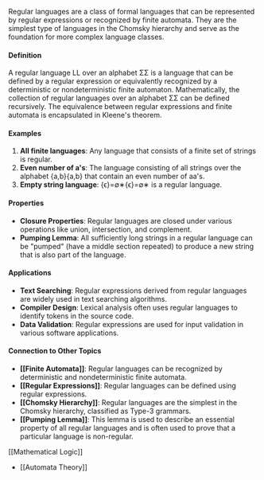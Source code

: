 Regular languages are a class of formal languages that can be represented by regular expressions or recognized by finite automata. They are the simplest type of languages in the Chomsky hierarchy and serve as the foundation for more complex language classes.

#### Definition

A regular language LL over an alphabet ΣΣ is a language that can be defined by a regular expression or equivalently recognized by a deterministic or nondeterministic finite automaton. Mathematically, the collection of regular languages over an alphabet ΣΣ can be defined recursively. The equivalence between regular expressions and finite automata is encapsulated in Kleene's theorem.

#### Examples

1. **All finite languages**: Any language that consists of a finite set of strings is regular.
2. **Even number of a's**: The language consisting of all strings over the alphabet {a,b}{a,b} that contain an even number of aa's.
3. **Empty string language**: {ϵ}=∅∗{ϵ}=∅∗ is a regular language.

#### Properties

- **Closure Properties**: Regular languages are closed under various operations like union, intersection, and complement.
- **Pumping Lemma**: All sufficiently long strings in a regular language can be "pumped" (have a middle section repeated) to produce a new string that is also part of the language.

#### Applications

- **Text Searching**: Regular expressions derived from regular languages are widely used in text searching algorithms.
- **Compiler Design**: Lexical analysis often uses regular languages to identify tokens in the source code.
- **Data Validation**: Regular expressions are used for input validation in various software applications.

#### Connection to Other Topics

- **[[Finite Automata]]**: Regular languages can be recognized by deterministic and nondeterministic finite automata.
- **[[Regular Expressions]]**: Regular languages can be defined using regular expressions.
- **[[Chomsky Hierarchy]]**: Regular languages are the simplest in the Chomsky hierarchy, classified as Type-3 grammars.
- **[[Pumping Lemma]]**: This lemma is used to describe an essential property of all regular languages and is often used to prove that a particular language is non-regular.

 [[Mathematical Logic]]
- [[Automata Theory]]